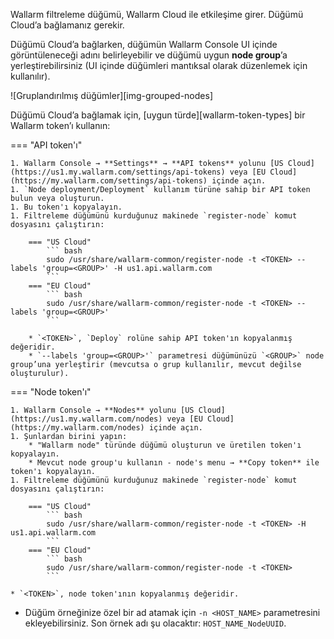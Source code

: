 Wallarm filtreleme düğümü, Wallarm Cloud ile etkileşime girer. Düğümü Cloud’a bağlamanız gerekir.

Düğümü Cloud’a bağlarken, düğümün Wallarm Console UI içinde görüntüleneceği adını belirleyebilir ve düğümü uygun **node group**’a yerleştirebilirsiniz (UI içinde düğümleri mantıksal olarak düzenlemek için kullanılır).

![Gruplandırılmış düğümler][img-grouped-nodes]

Düğümü Cloud’a bağlamak için, [uygun türde][wallarm-token-types] bir Wallarm token’ı kullanın:

=== "API token'ı"

    1. Wallarm Console → **Settings** → **API tokens** yolunu [US Cloud](https://us1.my.wallarm.com/settings/api-tokens) veya [EU Cloud](https://my.wallarm.com/settings/api-tokens) içinde açın.
    1. `Node deployment/Deployment` kullanım türüne sahip bir API token bulun veya oluşturun.
    1. Bu token'ı kopyalayın.
    1. Filtreleme düğümünü kurduğunuz makinede `register-node` komut dosyasını çalıştırın:

        === "US Cloud"
            ``` bash
            sudo /usr/share/wallarm-common/register-node -t <TOKEN> --labels 'group=<GROUP>' -H us1.api.wallarm.com
            ```
        === "EU Cloud"
            ``` bash
            sudo /usr/share/wallarm-common/register-node -t <TOKEN> --labels 'group=<GROUP>'
            ```
        
        * `<TOKEN>`, `Deploy` rolüne sahip API token'ın kopyalanmış değeridir.
        * `--labels 'group=<GROUP>'` parametresi düğümünüzü `<GROUP>` node group’una yerleştirir (mevcutsa o grup kullanılır, mevcut değilse oluşturulur).

=== "Node token'ı"

    1. Wallarm Console → **Nodes** yolunu [US Cloud](https://us1.my.wallarm.com/nodes) veya [EU Cloud](https://my.wallarm.com/nodes) içinde açın.
    1. Şunlardan birini yapın: 
        * "Wallarm node" türünde düğümü oluşturun ve üretilen token'ı kopyalayın.
        * Mevcut node group'u kullanın - node's menu → **Copy token** ile token'ı kopyalayın.
    1. Filtreleme düğümünü kurduğunuz makinede `register-node` komut dosyasını çalıştırın:

        === "US Cloud"
            ``` bash
            sudo /usr/share/wallarm-common/register-node -t <TOKEN> -H us1.api.wallarm.com
            ```
        === "EU Cloud"
            ``` bash
            sudo /usr/share/wallarm-common/register-node -t <TOKEN>
            ```

    * `<TOKEN>`, node token'ının kopyalanmış değeridir.

* Düğüm örneğinize özel bir ad atamak için `-n <HOST_NAME>` parametresini ekleyebilirsiniz. Son örnek adı şu olacaktır: `HOST_NAME_NodeUUID`.